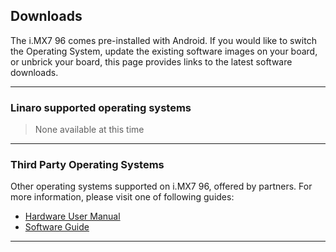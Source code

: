 ## Downloads

The i.MX7 96 comes pre-installed with Android. If you would like to switch the Operating System, update the existing software images on your board, or unbrick your board, this page provides links to the latest software downloads.

***

### Linaro supported operating systems

> None available at this time

***

### Third Party Operating Systems

Other operating systems supported on i.MX7 96, offered by partners. For more information, please visit one of following guides:

- [Hardware User Manual]()
- [Software Guide]()

***
